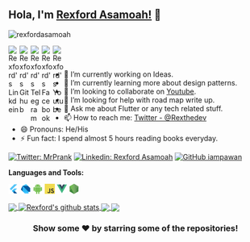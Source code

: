 ## Hola, I'm [Rexford Asamoah!](www.defencify.ml) 👋

<p align="left"> <img src="https://komarev.com/ghpvc/?username=rexfordasamoah51&label=Views&color=blue&style=plastic" alt="rexfordasamoah" /> </p>

<a href="https://linkedin.com/in/rexfordasamoah">
  <img align="left" alt="Rexford's Linkdein" width="22px" src="https://cdn.jsdelivr.net/npm/simple-icons@v3/icons/linkedin.svg" />
</a>
<a href="https://github.com/rexfordasamoah51">
  <img align="left" alt="Rexford's Github" width="22px" src="https://cdn.jsdelivr.net/npm/simple-icons@v3/icons/github.svg" />
</a>
<a href="https://t.me/Mr_Prank51">
  <img align="left" alt="Rexford's Telegram" width="22px" src="https://cdn.jsdelivr.net/npm/simple-icons@v3/icons/telegram.svg" />
</a>
<a href="https://www.facebook.com/profile.php?id=100008469395907&_rdc=1&_rdr">
  <img align="left" alt=" Rexford's Facebook" width="22px" src="https://cdn.jsdelivr.net/npm/simple-icons@v3/icons/facebook.svg" />
</a>
<a href="https://www.youtube.com/channel/UCboY_5jx_skU8zM96w23SZg">
  <img align="left" alt="Rexford's Youtube" width="22px" src="https://cdn.jsdelivr.net/npm/simple-icons@v3/icons/youtube.svg" />
</a>

<br/>
<br/>



- 🔭 I’m currently working on Ideas.
- 🌱 I’m currently learning more about design patterns.
- 👯 I’m looking to collaborate on [Youtube]().
- 🤔 I’m looking for help with road map write up.
- 💬 Ask me about Flutter or any tech related stuff.
- 📫 How to reach me: [Twitter - @Rexthedev](https://twitter.com/Rexthedev)
- 😄 Pronouns: He/His
- ⚡ Fun fact: I spend almost 5 hours reading books everyday.

[![Twitter: MrPrank](https://img.shields.io/twitter/follow/Rexthedev?style=social)](https://twitter.com/Rexthedev)
[![Linkedin: Rexford Asamoah](https://img.shields.io/badge/-rexfordasamoah-blue?style=flat-square&logo=Linkedin&logoColor=white&link=https://www.linkedin.com/in/rexfordasamoah/)](https://www.linkedin.com/in/rexfordasamoah/)
[![GitHub iampawan](https://img.shields.io/github/followers/rexfordasamoah51?label=follow&style=social)](https://github.com/rexfordasamoah51)



**Languages and Tools:**  

<code><img height="20" src="https://raw.githubusercontent.com/github/explore/80688e429a7d4ef2fca1e82350fe8e3517d3494d/topics/flutter/flutter.png"></code>
<code><img height="20" src="https://raw.githubusercontent.com/github/explore/80688e429a7d4ef2fca1e82350fe8e3517d3494d/topics/dart/dart.png"></code>
<code><img height="20" src="https://raw.githubusercontent.com/github/explore/80688e429a7d4ef2fca1e82350fe8e3517d3494d/topics/android/android.png"></code>
<code><img height="20" src="https://raw.githubusercontent.com/github/explore/80688e429a7d4ef2fca1e82350fe8e3517d3494d/topics/javascript/javascript.png"></code>
<code><img height="20" src="https://raw.githubusercontent.com/github/explore/80688e429a7d4ef2fca1e82350fe8e3517d3494d/topics/vue/vue.png"></code>
<code><img height="20" src="https://raw.githubusercontent.com/github/explore/80688e429a7d4ef2fca1e82350fe8e3517d3494d/topics/nodejs/nodejs.png"></code>    

<a href="https://github.com/rexfordasamoah51">
  <img align="center" src="https://github-readme-stats.vercel.app/api/top-langs/?username=rexfordasamoah51&theme=light&hide_langs_below=1" />
</a>
<a href="https://github.com/rexfordasamoah51">
 <img align="center" src="https://github-readme-stats.vercel.app/api?username=rexfordasamoah51&show_icons=true&theme=light&line_height=27" alt="Rexford's github stats"/>
</a>
<a href="https://github.com/Rexfordasamoah51/flutter_cMoon_icons">
  <img align="center" src="https://github-readme-stats.vercel.app/api/pin/?username=rexfordasamoah51&repo=flutter_cMoon_icons&theme=light" />

</a>
<a href="https://github.com/Rexfordasamoah51/flutter_web_codeless">
 <img align="center" src="https://github-readme-stats.vercel.app/api/pin/?username=rexfordasamoah51&repo=flutter_web_codeless&theme=light" />
</a>

<div align="center">

### Show some ❤️ by starring some of the repositories!

</div>
